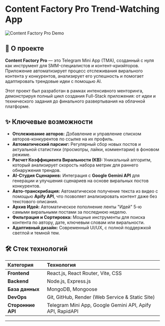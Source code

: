 # Content Factory Pro  Trend-Watching App

![Content Factory Pro Demo](./demo/demo.gif)

## 🚀 О проекте

**Content Factory Pro** — это Telegram Mini App (TMA), созданный с нуля как инструмент для SMM-специалистов и контент-криэйторов. Приложение автоматизирует процесс отслеживания вирального контента у конкурентов, анализирует его успешность и помогает адаптировать трендовые идеи с помощью AI.

Этот проект был разработан в рамках интенсивного менторинга, демонстрируя полный цикл создания Full-Stack приложения: от идеи и технического задания до финального развертывания на облачной платформе.

## ✨ Ключевые возможности

* **Отслеживание авторов:** Добавление и управление списком авторов-конкурентов по ссылке на их профиль.
* **Автоматический парсинг:** Регулярный сбор новых постов и актуальной статистики (просмотры, лайки, комментарии) в фоновом режиме.
* **Расчет Коэффициента Виральности (КВ):** Уникальный алгоритм, который анализирует скорость набора метрик для раннего обнаружения трендов.
* **AI-Студия Сценариев:** Интеграция с **Google Gemini API** для генерации и улучшения сценариев на основе виральных постов конкурентов.
* **Авто-транскрибация:** Автоматическое получение текста из видео с помощью **Apify API**, что позволяет анализировать контент даже без текстового описания.
* **Архив Идей:** Автоматическое пополнение ленты "Идей" 5-ю самыми виральными постами за последнюю неделю.
* **Фильтрация и Сортировка:** Мощные инструменты для поиска контента по автору, дате, ключевым словам или виральности.
* **Адаптивный дизайн:** Современный UI/UX, с полной поддержкой светлой и темной тем.

## 🛠️ Стек технологий

| Категория | Технология |
| :--- | :--- |
| **Frontend** | React.js, React Router, Vite, CSS |
| **Backend** | Node.js, Express.js |
| **База данных** | MongoDB, Mongoose |
| **DevOps** | Git, GitHub, Render (Web Service & Static Site) |
| **Сторонние API** | Telegram Mini App, Google Gemini API, Apify API, RapidAPI |

---